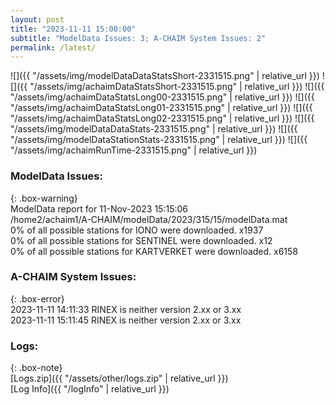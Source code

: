 ```yaml
---
layout: post
title: "2023-11-11 15:00:00"
subtitle: "ModelData Issues: 3; A-CHAIM System Issues: 2"
permalink: /latest/
---
```


![]({{ "/assets/img/modelDataDataStatsShort-2331515.png" | relative_url }})
![]({{ "/assets/img/achaimDataStatsShort-2331515.png" | relative_url }})
![]({{ "/assets/img/achaimDataStatsLong00-2331515.png" | relative_url }})
![]({{ "/assets/img/achaimDataStatsLong01-2331515.png" | relative_url }})
![]({{ "/assets/img/achaimDataStatsLong02-2331515.png" | relative_url }})
![]({{ "/assets/img/modelDataDataStats-2331515.png" | relative_url }})
![]({{ "/assets/img/modelDataStationStats-2331515.png" | relative_url }})
![]({{ "/assets/img/achaimRunTime-2331515.png" | relative_url }})


### ModelData Issues:  
  
{: .box-warning}  
 ModelData report for 11-Nov-2023 15:15:06   
 /home2/achaim1/A-CHAIM/modelData/2023/315/15/modelData.mat   
 0% of all possible stations for IONO were downloaded. x1937   
 0% of all possible stations for SENTINEL were downloaded. x12   
 0% of all possible stations for KARTVERKET were downloaded. x6158   
  
### A-CHAIM System Issues:  
  
{: .box-error}  
2023-11-11 14:11:33 RINEX is neither version 2.xx or 3.xx  
2023-11-11 15:11:45 RINEX is neither version 2.xx or 3.xx  

### Logs:  
  
{: .box-note}  
[Logs.zip]({{ "/assets/other/logs.zip" | relative_url }})  
[Log Info]({{ "/logInfo" | relative_url }})  
